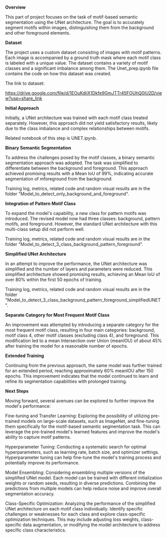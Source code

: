 **Overview**

This part of project focuses on the task of motif-based semantic segmentation using the UNet architecture. The goal is to accurately segment motifs within images, distinguishing them from the background and other foreground elements.

**Dataset**

The project uses a custom dataset consisting of images with motif patterns. Each image is accompanied by a ground truth mask where each motif class is labeled with a unique value. The dataset contains a variety of motif classes and a significant imbalance among them.
The Unet_prep.ipynb file contains the code on how this dataset was created.

The link to dataset:

https://drive.google.com/file/d/1EOuKdiiX1Dkfe9GmJTTr45FOUhQ0iU2D/view?usp=share_link

**Initial Approach**

Initially, a UNet architecture was trained with each motif class treated separately. However, this approach did not yield satisfactory results, likely due to the class imbalance and complex relationships between motifs.

Related notebook of this step is UNET.ipynb.

**Binary Semantic Segmentation**

To address the challenges posed by the motif classes, a binary semantic segmentation approach was adopted. The task was simplified to differentiate between the background and foreground. This approach achieved promising results with a Mean IoU of 99%, indicating accurate segmentation of mforeground from the background.

Training log, metrics, related code and  random visual results are in the folder "Model_to_detect_only_background_and_foreground".

**Integration of Pattern Motif Class**

To expand the model's capability, a new class for pattern motifs was introduced. The revised model now had three classes: background, pattern motifs, and foreground. However, the standard UNet architecture with this multi-class setup did not perform well.

Training log, metrics, related code and  random visual results are in the folder "Model_to_detect_3_class_background_pattern_foreground".

**Simplified UNet Architecture**

In an attempt to improve the performance, the UNet architecture was simplified and the number of layers and parameters were reduced. This simplified architecture showed promising results, achieving an Mean IoU of over 80% within the first 50 epochs of training.

Training log, metrics, related code and  random visual results are in the folder "Model_to_detect_3_class_background_pattern_foreground_simplifiedUNET".

**Separate Category for Most Frequent Motif Class**

An improvement was attempted by introducing a separate category for the most frequent motif class, resulting in four main categories: background, motif class 4, other motif classes (excluding class 4), and foreground. This modification led to a mean Intersection over Union (meanIOU) of about 45% after training the model for a reasonable number of epochs.

**Extended Training**

Continuing from the previous approach, the same model was further trained for an extended period, reaching approximately 60% meanIOU after 150 epochs. This improvement indicates that the model continued to learn and refine its segmentation capabilities with prolonged training.

**Next Steps**

Moving forward, several avenues can be explored to further improve the model's performance:

Fine-tuning and Transfer Learning: Exploring the possibility of utilizing pre-trained models on large-scale datasets, such as ImageNet, and fine-tuning them specifically for the motif-based semantic segmentation task. This can leverage the pre-trained model's learned features and improve the model's ability to capture motif patterns.

Hyperparameter Tuning: Conducting a systematic search for optimal hyperparameters, such as learning rate, batch size, and optimizer settings. Hyperparameter tuning can help fine-tune the model's training process and potentially improve its performance.

Model Ensembling: Considering ensembling multiple versions of the simplified UNet model. Each model can be trained with different initialization weights or random seeds, resulting in diverse predictions. Combining the predictions from multiple models can help reduce noise and improve overall segmentation accuracy.

Class-Specific Optimization: Analyzing the performance of the simplified UNet architecture on each motif class individually. Identify specific challenges or weaknesses for each class and explore class-specific optimization techniques. This may include adjusting loss weights, class-specific data augmentation, or modifying the model architecture to address specific class characteristics.
